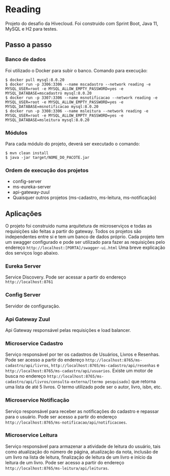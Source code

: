 # Reading

Projeto do desafio da Hivecloud. Foi construido com Sprint Boot, Java 11, MySQL e H2 para testes.
## Passo a passo

### Banco de dados

Foi utilizado o Docker para subir o banco. Comando para execução:

```
$ docker pull mysql:8.0.20
$ docker run -p 3306:3306 --name mscadastro --network reading -e MYSQL_USER=root -e MYSQL_ALLOW_EMPTY_PASSWORD=yes -e MYSQL_DATABASE=mscadastro mysql:8.0.20
$ docker run -p 3307:3306 --name msnotificacao --network reading -e MYSQL_USER=root -e MYSQL_ALLOW_EMPTY_PASSWORD=yes -e MYSQL_DATABASE=msnotificacao mysql:8.0.20
$ docker run -p 3308:3306 --name msleitura --network reading -e MYSQL_USER=root -e MYSQL_ALLOW_EMPTY_PASSWORD=yes -e MYSQL_DATABASE=msleitura mysql:8.0.20
```

### Módulos

Para cada módulo do projeto, deverá ser executado o comando:

```
$ mvn clean install
$ java -jar target/NOME_DO_PACOTE.jar
```

### Ordem de execução dos projetos

* config-server
* ms-eureka-server
* api-gateway-zuul
* Quaisquer outros projetos (ms-cadastro, ms-leitura, ms-notificação)

## Aplicações

O projeto foi construido numa arquitetura de microserviços e todas as requisições são feitas a partir do gateway.
Todos os projetos são independentes entre si e tem um banco de dados próprio. 
Cada projeto tem um swagger configurado e pode ser utilizado para fazer as requisições pelo endereço `http://localhost:[PORTA]/swagger-ui.html`
Uma breve explicação dos serviços logo abaixo.

### Eureka Server

Service Discovery. Pode ser acessar a partir do endereço `http://localhost:8761`

### Config Server

Servidor de configuração.

### Api Gateway Zuul

Api Gateway responsável pelas requisições e load balancer.

### Microservice Cadastro

Serviço responsável por ter os cadastros de Usuários, Livros e Resenhas. Pode ser acesso a partir do endereço `http://localhost:8765/ms-cadastro/api/livros`, `http://localhost:8765/ms-cadastro/api/resenhas` e `http://localhost:8765/ms-cadastro/api/usuarios`.
Existe um motor de busca no endereço `http://localhost:8765/ms-cadastro/api/livros/consulta-externa/[termo pesquisado]` que retorna uma lista de até 5 livros. O termo utilizado pode ser o autor, livro, isbn, etc.

### Microservice Notificação

Serviço responsável para receber as notificações do cadastro e repassar para o usuário. Pode ser acesso a partir do endereço `http://localhost:8765/ms-notificacao/api/notificacoes`.

### Microservice Leitura

Serviço responsável para armazenar a atividade de leitura do usuário, tais como atualização do número de página, atualização da nota, inclusão de um livro na lista de leitura, finalização de leitura de um livro e início da leitura de um livro. Pode ser acesso a partir do endereço `http://localhost:8765/ms-leitura/api/leituras`.
